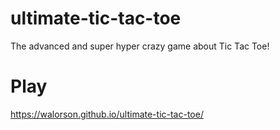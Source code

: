 # ultimate-tic-tac-toe
The advanced and super hyper crazy game about Tic Tac Toe!
# Play
https://walorson.github.io/ultimate-tic-tac-toe/
